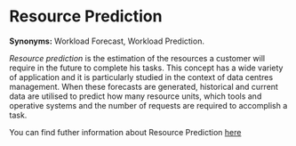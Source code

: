 # Resource Prediction

<!-- (Sustainability) -->

**Synonyms:** Workload Forecast, Workload Prediction.

*Resource prediction* is the estimation of the resources a customer will require in the future to complete his tasks.  This concept has a wide variety of application and it is particularly studied in the context of data centres management. When these forecasts are generated, historical and current data are utilised to predict how many resource units, which tools and operative systems and the number of requests are required to accomplish a task.

You can find futher information about Resource Prediction [here](../T3.6/resource_prediction.md)
